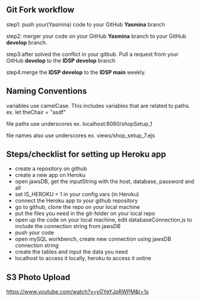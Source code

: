 ## Git Fork workflow ##

step1: push your(Yasmina) code to your GitHub **Yasmina** branch

step2: merger your code on your GitHub **Yasmina** branch to your GitHub **develop** branch.

step3:after solved the conflict in your gitbub. Pull a request from your GitHub **develop** to the **IDSP develop** branch

step4:merge the **IDSP develop** to the **IDSP main** weekly.



## Naming Conventions ##

variables use camelCase. This includes variables that are related to paths. 
    ex. let theChair = "asdf"

file paths use underscores
    ex. localhost:8080/shopSetup_1

file names also use underscores
    ex. views/shop_setup_7.ejs


## Steps/checklist for setting up Heroku app

* create a repository on github
* create a new app on Heroku
* open jawsDB, get the inputString with the host, database, password and all
* set IS_HEROKU = 1 in your config.vars (in Heroku)
* connect the Heroku app to your github repository
* go to github, clone the repo on your local machine
* put the files you need in the git-folder on your local repo
* open up the code on your local machine, edit databaseConnection.js to include the connection string from jawsDB
* push your code
* open mySQL workbench, create new connection using jawsDB connection string
* create the tables and input the data you need
* localhost to access it locally, heroku to access it online


## S3 Photo Upload
https://www.youtube.com/watch?v=yGYeYJpRWPM&t=1s

